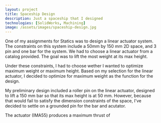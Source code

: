 ```yaml
---
layout: project
title: Spaceship Design
description: Just a spaceship that I designed
technologies: [SolidWorks, Machining]
image: /assets/images/spaceship-design.jpg
---
```



One of my assignments for Statics was to design a linear actuator system. The constraints on this system include a 50mm by 150 mm 2D space, and 3 pin and one bar for the system. We had to choose a linear actuator from a catalog provided. The goal was to lift the most weight at its max height. 

Under these constraints, I had to choose wether I wanted to optimize maximum weight or maximum height. Based on my selection for the linear actuator, I decided to optimize for maximum weight as the function for the design. 

My preliminary design included a roller pin on the linear actuator, designed to lift a 150 mm bar so that its max height is at 50 mm. However, because that would fail to satisfy the dimension constraints of the space, I've decided to settle on a grounded pin for the bar and acutator. 

The actuator (IMA55) produces a maximum thrust of 
